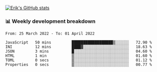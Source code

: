 [![Erik's GitHub stats](https://github-readme-stats.vercel.app/api?username=erik-petrov&theme=nightowl&show_icons=true)](https://github.com/anuraghazra/github-readme-stats)

### 📊 Weekly development breakdown
<!--START_SECTION:waka-->

```text
From: 25 March 2022 - To: 01 April 2022

JavaScript   50 mins         ██████████████████▒░░░░░░   72.90 %
INI          12 mins         ████▓░░░░░░░░░░░░░░░░░░░░   18.63 %
JSON         3 mins          █░░░░░░░░░░░░░░░░░░░░░░░░   04.60 %
HTML         1 min           ▒░░░░░░░░░░░░░░░░░░░░░░░░   01.60 %
TOML         0 secs          ▒░░░░░░░░░░░░░░░░░░░░░░░░   01.12 %
Properties   0 secs          ▒░░░░░░░░░░░░░░░░░░░░░░░░   00.77 %
```

<!--END_SECTION:waka-->

